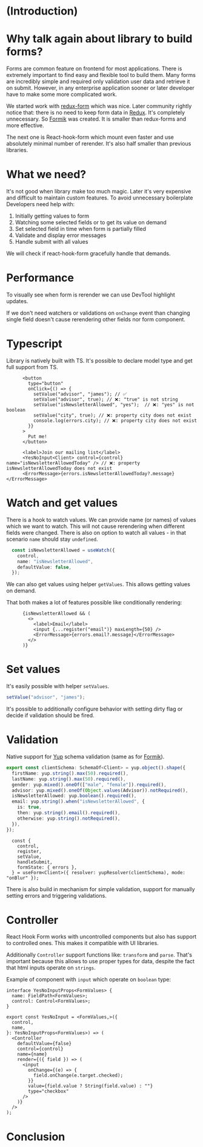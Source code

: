 # (Introduction)

# Why talk again about library to build forms?
Forms are common feature on frontend for most applications. 
There is extremely important to find easy and flexible tool to build them.
Many forms are incredibly simple and required only validation user data and retrieve it on submit.
However, in any enterprise application sooner or later developer have to make some more complicated work.

We started work with [redux-form](https://redux-form.com/) which was nice.
Later community rightly notice that: there is no need to keep form data in [Redux](https://redux.js.org/). 
It's completely unnecessary.
So [Formik](https://formik.org/) was created. It is smaller than redux-forms and more effective.

The next one is React-hook-form which mount even faster and use absolutely minimal number of rerender.
It's also half smaller than previous libraries. 

# What we need?
It's not good when library make too much magic. 
Later it's very expensive and difficult to maintain custom features. 
To avoid unnecessary boilerplate Developers need help with: 
1. Initially getting values to form
2. Watching some selected fields or to get its value on demand
3. Set selected field in time when form is partially filled
4. Validate and display error messages
5. Handle submit with all values

We will check if  react-hook-form gracefully handle that demands.

# Performance
To visually see when form is rerender we can use DevTool highlight updates.

If we don't need watchers or validations on `onChange` event 
than changing single field doesn't cause rerendering other fields nor form component.

# Typescript
Library is natively built with TS. It's possible to declare model type and get full support from TS.
```tsx
      <button
        type="button"
        onClick={() => {
          setValue("advisor", "james"); // ✅
          setValue("advisor", true); // ❌: "true" is not string
          setValue("isNewsletterAllowed", "yes");  // ❌: "yes" is not boolean
          setValue("city", true); // ❌: property city does not exist
          console.log(errors.city); // ❌: property city does not exist
        }}
      >
        Put me!
      </button>
```
```tsx
      <label>Join our mailing list</label>
      <YesNoInput<Client> control={control} name="isNewsletterAllowedToday" /> // ❌: property isNewsletterAllowedToday does not exist
      <ErrorMessage>{errors.isNewsletterAllowedToday?.message}</ErrorMessage>
```

# Watch and get values
There is a hook to watch values. We can provide name (or names) of values which we want to watch.
This will not cause rerendering when different fields were changed. 
There is also on option to watch all values - in that scenario `name` should stay `undefined`.
```typescript
  const isNewsletterAllowed = useWatch({
    control,
    name: "isNewsletterAllowed",
    defaultValue: false,
  });
```

We can also get values using helper `getValues`. This allows getting values on demand.

That both makes a lot of features possible like conditionally rendering:
```tsx
      {isNewsletterAllowed && (
        <>
          <label>Email</label>
          <input {...register("email")} maxLength={50} />
          <ErrorMessage>{errors.email?.message}</ErrorMessage>
        </>
      )}
```

# Set values
It's easily possible with helper `setValues`.
```typescript
setValue("advisor", "james");
```
It's possible to additionally configure behavior with setting dirty flag or decide if validation should be fired. 

# Validation
Native support for [Yup](https://github.com/jquense/yup) schema validation (same as for [Formik](https://formik.org/)).
```typescript
export const clientSchema: SchemaOf<Client> = yup.object().shape({
  firstName: yup.string().max(50).required(),
  lastName: yup.string().max(50).required(),
  gender: yup.mixed().oneOf(["male", "female"]).required(),
  advisor: yup.mixed().oneOf(Object.values(Advisor)).notRequired(),
  isNewsletterAllowed: yup.boolean().required(),
  email: yup.string().when("isNewsletterAllowed", {
    is: true,
    then: yup.string().email().required(),
    otherwise: yup.string().notRequired(),
  }),
});
```
```tsx
  const {
    control,
    register,
    setValue,
    handleSubmit,
    formState: { errors },
  } = useForm<Client>({ resolver: yupResolver(clientSchema), mode: "onBlur" });
```

There is also build in mechanism for simple validation, support for manually setting  errors and triggering validations. 

# Controller
React Hook Form works with uncontrolled components but also has support to controlled ones.
This makes it compatible with UI libraries.

Additionally `Controller` support functions like: `transform` and `parse`.
That's important because this allows to use proper types for data, despite the fact that html inputs operate on `strings`.

Example of component with `input` which operate on `boolean` type:
```tsx
interface YesNoInputProps<FormValues> {
  name: FieldPath<FormValues>;
  control: Control<FormValues>;
}

export const YesNoInput = <FormValues,>({
  control,
  name,
}: YesNoInputProps<FormValues>) => (
  <Controller
    defaultValue={false}
    control={control}
    name={name}
    render={({ field }) => (
      <input
        onChange={(e) => {
          field.onChange(e.target.checked);
        }}
        value={field.value ? String(field.value) : ""}
        type="checkbox"
      />
    )}
  />
);
```


# Conclusion